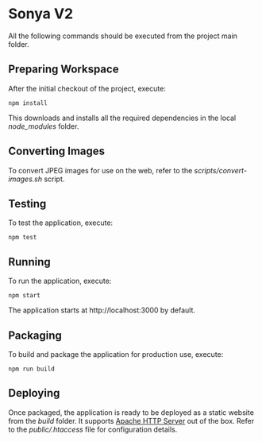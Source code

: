 # Sonya V2

All the following commands should be executed from the project main folder.

## Preparing Workspace

After the initial checkout of the project, execute:

    npm install

This downloads and installs all the required dependencies in the local *node_modules* folder.

## Converting Images

To convert JPEG images for use on the web, refer to the *scripts/convert-images.sh* script.

## Testing

To test the application, execute:

    npm test

## Running

To run the application, execute:

    npm start

The application starts at http://localhost:3000 by default.

## Packaging

To build and package the application for production use, execute:

    npm run build

## Deploying

Once packaged, the application is ready to be deployed as a static website from the *build* folder. It supports [Apache HTTP Server](https://httpd.apache.org/) out of the box. Refer to the *public/.htaccess* file for configuration details.
